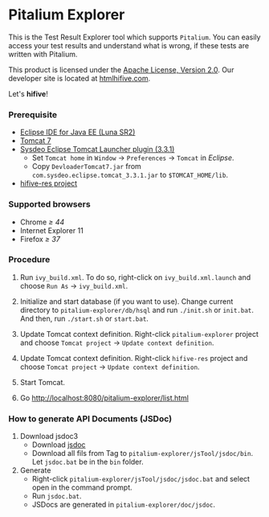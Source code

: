 Pitalium Explorer
========
This is the Test Result Explorer tool which supports `Pitalium`. You
can easily access your test results and understand what is wrong, if these tests
are written with Pitalium.

This product is licensed under the [Apache License, Version 2.0][license].
Our developer site is located at [htmlhifive.com][].

Let's **hifive**!

[license]: http://www.apache.org/licenses/LICENSE-2.0
[htmlhifive.com]: http://www.htmlhifive.com
<!--
![screenshot 1](https://hifive-snu.github.io/pitalium-explorer/img0.png)

![screenshot 2](https://hifive-snu.github.io/pitalium-explorer/img1.png)
-->
### Prerequisite
* [Eclipse IDE for Java EE (Luna SR2)][ide]
* [Tomcat 7][tomcat]
* [Sysdeo Eclipse Tomcat Launcher plugin (3.3.1)][plugin]
  * Set `Tomcat home` in `Window` → `Preferences` → `Tomcat` in *Eclipse*.
  * Copy `DevloaderTomcat7.jar` from `com.sysdeo.eclipse.tomcat_3.3.1.jar` to
    `$TOMCAT_HOME/lib`.
* [hifive-res project][hifive-res]

[ide]: https://eclipse.org/downloads/packages/release/Luna/SR2
[tomcat]: http://tomcat.apache.org/download-70.cgi
[plugin]: http://www.eclipsetotale.com/tomcatPlugin.html
[hifive-res]:https://github.com/hifive/hifive-res.git

### Supported browsers
* Chrome *≥ 44*
* Internet Explorer 11
* Firefox *≥ 37*

### Procedure
1.  Run `ivy_build.xml`. To do so, right-click on `ivy_build.xml.launch` and
    choose `Run As` → `ivy_build.xml`.

2.  Initialize and start database (if you want to use). Change current directory to
    `pitalium-explorer/db/hsql` and run `./init.sh` or `init.bat`.
    And then, run `./start.sh` or `start.bat`.

3.  Update Tomcat context definition. Right-click `pitalium-explorer`
    project and choose `Tomcat project` → `Update context definition`.

4.  Update Tomcat context definition. Right-click `hifive-res`
    project and choose `Tomcat project` → `Update context definition`.

5.  Start Tomcat.

6.  Go [http://localhost:8080/pitalium-explorer/list.html][url-list]

[url-list]: http://localhost:8080/pitalium-explorer/list.html

### How to generate API Documents (JSDoc)
1.  Download jsdoc3
    - Download [jsdoc](https://github.com/jsdoc3/jsdoc)
    - Download all fils from Tag to `pitalium-explorer/jsTool/jsdoc/bin`. Let
      `jsdoc.bat` be in the `bin` folder.
2.  Generate
    - Right-click `pitalium-explorer/jsTool/jsdoc/jsdoc.bat` and select open
      in the command prompt.
    - Run `jsdoc.bat`.
    - JSDocs are generated in `pitalium-explorer/doc/jsdoc`.
